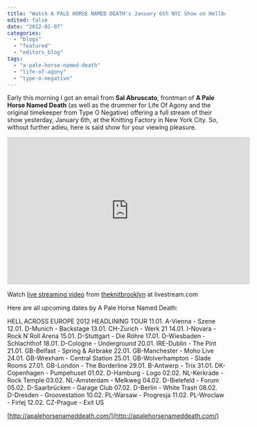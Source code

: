 ```yaml
---
title: "Watch A PALE HORSE NAMED DEATH's January 6th NYC Show on Hellbound.ca"
edited: false
date: "2012-01-07"
categories:
  - "blogs"
  - "featured"
  - "editors_blog"
tags:
  - "a-pale-horse-named-death"
  - "life-of-agony"
  - "type-o-negative"
---
```


Early this morning I got an email from **Sal Abruscato**, frontman of **A Pale Horse Named Death** (as well as the drummer for Life Of Agony and the original timekeeper from Type O Negative) offering a full stream of their show yesterday, January 6th, at the Knitting Factory in New York City. So, without further adieu, here is said show for your viewing pleasure.

<iframe width="560" height="340" src="http://cdn.livestream.com/embed/theknitbrooklyn?layout=4&amp;clip=pla_f6d5c245-ea9a-4a7c-b3bf-b60f8dc15435&amp;height=340&amp;width=560&amp;autoplay=false" style="border:0;outline:0" frameborder="0" scrolling="no"></iframe>

Watch [live streaming video](http://www.livestream.com/?utm_source=lsplayer&utm_medium=embed&utm_campaign=footerlinks "live streaming video") from [theknitbrooklyn](http://www.livestream.com/theknitbrooklyn?utm_source=lsplayer&utm_medium=embed&utm_campaign=footerlinks "Watch theknitbrooklyn at livestream.com") at livestream.com

Here are all upcoming dates by A Pale Horse Named Death:

HELL ACROSS EUROPE 2012 HEADLINING TOUR 11.01. A-Vienna - Szene 12.01. D-Munich - Backstage 13.01. CH-Zurich - Werk 21 14.01. I-Novara - Rock N´Roll Arena 15.01. D-Stuttgart - Die Röhre 17.01. D-Wiesbaden - Schlachthof 18.01. D-Cologne - Underground 20.01. IRE-Dublin - The Pint 21.01. GB-Belfast - Spring & Airbrake 22.01. GB-Manchester - Moho Live 24.01. GB-Wrexham - Central Station 25.01. GB-Wolverhampton - Slade Rooms 27.01. GB-London - The Borderline 29.01. B-Antwerp - Trix 31.01. DK-Copenhagen - Pumpehuset 01.02. D-Hamburg - Logo 02.02. NL-Kerkrade - Rock Temple 03.02. NL-Amsterdam - Melkweg 04.02. D-Bielefeld - Forum 05.02. D-Saarbrücken - Garage Club 07.02. D-Berlin - White Trash 08.02. D-Dresden - Groovestation 10.02. PL-Warsaw - Progresja 11.02. PL-Wroclaw - Firlej 12.02. CZ-Prague - Exit US

[http://apalehorsenameddeath.com/](http://apalehorsenameddeath.com/)
